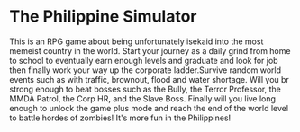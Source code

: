 # The Philippine Simulator

This is an RPG game about being unfortunately isekaid into the most memeist country in the world.
Start your journey as a daily grind from home to school to eventually earn enough levels
and graduate and look for job then finally work your way up the corporate ladder.Survive random world events such as with traffic, brownout, flood and water shortage. Will you br strong enough to beat bosses such as the Bully, the Terror Professor, the MMDA Patrol, the Corp HR, and the Slave Boss. Finally will  you live long enough to unlock the game plus mode and reach the end of the world level to battle hordes of zombies! It's more fun in the Philippines!